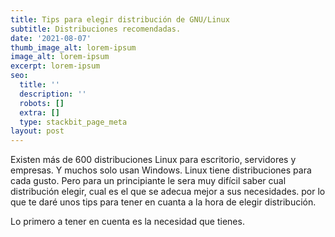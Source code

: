 ```yaml
---
title: Tips para elegir distribución de GNU/Linux
subtitle: Distribuciones recomendadas.
date: '2021-08-07'
thumb_image_alt: lorem-ipsum
image_alt: lorem-ipsum
excerpt: lorem-ipsum
seo:
  title: ''
  description: ''
  robots: []
  extra: []
  type: stackbit_page_meta
layout: post
---
```

Existen más de 600 distribuciones Linux para escritorio, servidores y empresas. Y muchos solo usan Windows. Linux tiene distribuciones para cada gusto. Pero para un principiante le sera muy difícil saber cual distribución elegir, cual es el que se adecua mejor a sus necesidades. por lo que te daré unos tips para tener en cuanta a la hora de elegir distribución.

Lo primero a tener en cuenta es la necesidad que tienes.

